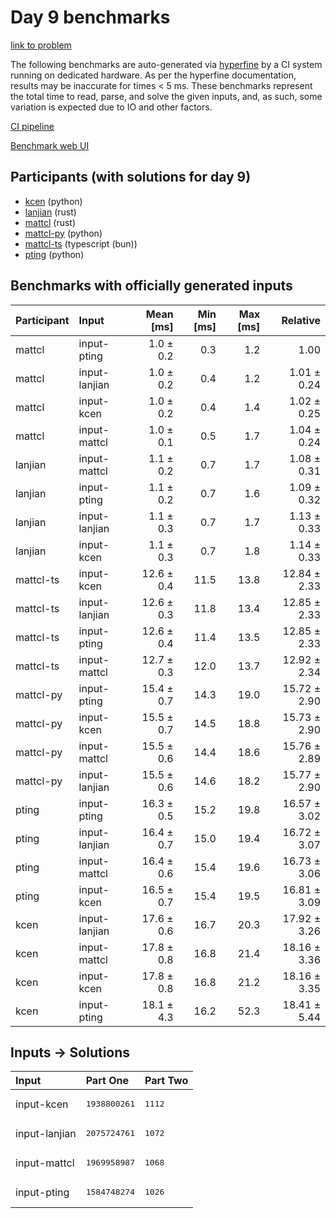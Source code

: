 # Day 9 benchmarks

[link to problem](https://adventofcode.com/2023/day/9)

The following benchmarks are auto-generated via
[hyperfine](https://github.com/sharkdp/hyperfine) by a CI system running on
dedicated hardware. As per the hyperfine documentation, results may be
inaccurate for times < 5 ms. These benchmarks represent the total time to read,
parse, and solve the given inputs, and, as such, some variation is expected due
to IO and other factors.

[CI pipeline](http://ci.papercode.net:8080/teams/main/pipelines/aoc2023)

[Benchmark web UI](https://aoc.ancalagon.black)


## Participants (with solutions for day 9)

- [kcen](https://github.com/kcen/aoc2023) (python)
- [lanjian](https://github.com/lanjian/aoc-2023) (rust)
- [mattcl](https://github.com/mattcl/aoc2023) (rust)
- [mattcl-py](https://github.com/mattcl/aoc2023-py) (python)
- [mattcl-ts](https://github.com/mattcl/aoc2023-js) (typescript (bun))
- [pting](https://github.com/pting/aoc2023) (python)


## Benchmarks with officially generated inputs

| Participant | Input | Mean [ms] | Min [ms] | Max [ms] | Relative |
|:---|:---|---:|---:|---:|---:|
| mattcl | input-pting | 1.0 ± 0.2 | 0.3 | 1.2 | 1.00 |
| mattcl | input-lanjian | 1.0 ± 0.2 | 0.4 | 1.2 | 1.01 ± 0.24 |
| mattcl | input-kcen | 1.0 ± 0.2 | 0.4 | 1.4 | 1.02 ± 0.25 |
| mattcl | input-mattcl | 1.0 ± 0.1 | 0.5 | 1.7 | 1.04 ± 0.24 |
| lanjian | input-mattcl | 1.1 ± 0.2 | 0.7 | 1.7 | 1.08 ± 0.31 |
| lanjian | input-pting | 1.1 ± 0.2 | 0.7 | 1.6 | 1.09 ± 0.32 |
| lanjian | input-lanjian | 1.1 ± 0.3 | 0.7 | 1.7 | 1.13 ± 0.33 |
| lanjian | input-kcen | 1.1 ± 0.3 | 0.7 | 1.8 | 1.14 ± 0.33 |
| mattcl-ts | input-kcen | 12.6 ± 0.4 | 11.5 | 13.8 | 12.84 ± 2.33 |
| mattcl-ts | input-lanjian | 12.6 ± 0.3 | 11.8 | 13.4 | 12.85 ± 2.33 |
| mattcl-ts | input-pting | 12.6 ± 0.4 | 11.4 | 13.5 | 12.85 ± 2.33 |
| mattcl-ts | input-mattcl | 12.7 ± 0.3 | 12.0 | 13.7 | 12.92 ± 2.34 |
| mattcl-py | input-pting | 15.4 ± 0.7 | 14.3 | 19.0 | 15.72 ± 2.90 |
| mattcl-py | input-kcen | 15.5 ± 0.7 | 14.5 | 18.8 | 15.73 ± 2.90 |
| mattcl-py | input-mattcl | 15.5 ± 0.6 | 14.4 | 18.6 | 15.76 ± 2.89 |
| mattcl-py | input-lanjian | 15.5 ± 0.6 | 14.6 | 18.2 | 15.77 ± 2.90 |
| pting | input-pting | 16.3 ± 0.5 | 15.2 | 19.8 | 16.57 ± 3.02 |
| pting | input-lanjian | 16.4 ± 0.7 | 15.0 | 19.4 | 16.72 ± 3.07 |
| pting | input-mattcl | 16.4 ± 0.6 | 15.4 | 19.6 | 16.73 ± 3.06 |
| pting | input-kcen | 16.5 ± 0.7 | 15.4 | 19.5 | 16.81 ± 3.09 |
| kcen | input-lanjian | 17.6 ± 0.6 | 16.7 | 20.3 | 17.92 ± 3.26 |
| kcen | input-mattcl | 17.8 ± 0.8 | 16.8 | 21.4 | 18.16 ± 3.36 |
| kcen | input-kcen | 17.8 ± 0.8 | 16.8 | 21.2 | 18.16 ± 3.35 |
| kcen | input-pting | 18.1 ± 4.3 | 16.2 | 52.3 | 18.41 ± 5.44 |


## Inputs -> Solutions

| Input | Part One | Part Two |
|:---|:---|:---|
|input-kcen|<pre>1938800261</pre>|<pre>1112</pre>|
|input-lanjian|<pre>2075724761</pre>|<pre>1072</pre>|
|input-mattcl|<pre>1969958987</pre>|<pre>1068</pre>|
|input-pting|<pre>1584748274</pre>|<pre>1026</pre>|